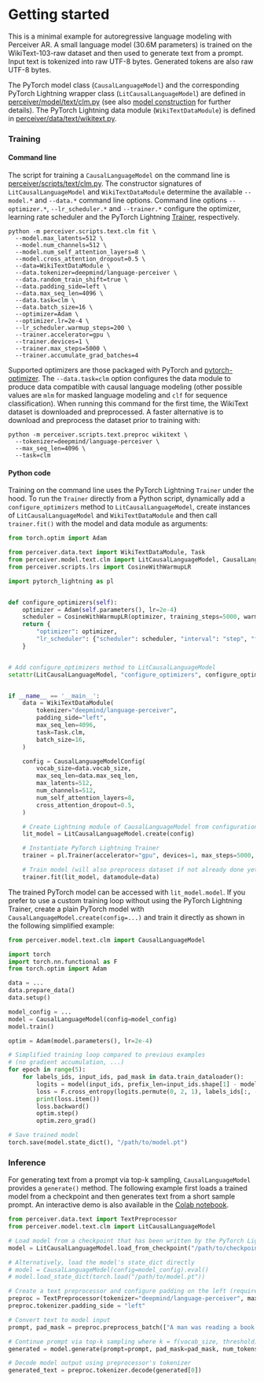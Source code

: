 # Getting started

This is a minimal example for autoregressive language modeling with Perceiver AR. A small language model (30.6M parameters)
is trained on the WikiText-103-raw dataset and then used to generate text from a prompt. Input text is tokenized into raw
UTF-8 bytes. Generated tokens are also raw UTF-8 bytes.

The PyTorch model class (`CausalLanguageModel`) and the corresponding PyTorch Lightning wrapper class
(`LitCausalLanguageModel`) are defined in [perceiver/model/text/clm.py](../perceiver/model/text/clm.py) (see also
[model construction](model-construction.md) for further details). The PyTorch Lightning data module
(`WikiTextDataModule`) is defined in [perceiver/data/text/wikitext.py](../perceiver/data/text/wikitext.py).

### Training

#### Command line

The script for training a `CausalLanguageModel` on the command line is [perceiver/scripts/text/clm.py](../perceiver/scripts/text/clm.py).
The constructor signatures of `LitCausalLanguageModel` and `WikiTextDataModule` determine the available `--model.*` and
`--data.*` command line options. Command line options `--optimizer.*`, `--lr_scheduler.*` and `--trainer.*` configure
the optimizer, learning rate scheduler and the PyTorch Lightning [Trainer](https://pytorch-lightning.readthedocs.io/en/stable/common/trainer.html),
respectively.

```shell
python -m perceiver.scripts.text.clm fit \
  --model.max_latents=512 \
  --model.num_channels=512 \
  --model.num_self_attention_layers=8 \
  --model.cross_attention_dropout=0.5 \
  --data=WikiTextDataModule \
  --data.tokenizer=deepmind/language-perceiver \
  --data.random_train_shift=true \
  --data.padding_side=left \
  --data.max_seq_len=4096 \
  --data.task=clm \
  --data.batch_size=16 \
  --optimizer=Adam \
  --optimizer.lr=2e-4 \
  --lr_scheduler.warmup_steps=200 \
  --trainer.accelerator=gpu \
  --trainer.devices=1 \
  --trainer.max_steps=5000 \
  --trainer.accumulate_grad_batches=4
```

Supported optimizers are those packaged with PyTorch and [pytorch-optimizer](https://github.com/jettify/pytorch-optimizer).
The `--data.task=clm` option configures the data module to produce data compatible with causal language modeling (other
possible values are `mlm` for masked language modeling and `clf` for sequence classification). When running this command
for the first time, the WikiText dataset is downloaded and preprocessed. A faster alternative is to download and preprocess
the dataset prior to training with:

```shell
python -m perceiver.scripts.text.preproc wikitext \
  --tokenizer=deepmind/language-perceiver \
  --max_seq_len=4096 \
  --task=clm
```

#### Python code

Training on the command line uses the PyTorch Lightning `Trainer` under the hood. To run the `Trainer` directly from
a Python script, dynamically add a `configure_optimizers` method to `LitCausalLanguageModel`, create instances of
`LitCausalLanguageModel` and `WikiTextDataModule` and then call `trainer.fit()` with the model and data module as
arguments:

```python
from torch.optim import Adam

from perceiver.data.text import WikiTextDataModule, Task
from perceiver.model.text.clm import LitCausalLanguageModel, CausalLanguageModelConfig
from perceiver.scripts.lrs import CosineWithWarmupLR

import pytorch_lightning as pl


def configure_optimizers(self):
    optimizer = Adam(self.parameters(), lr=2e-4)
    scheduler = CosineWithWarmupLR(optimizer, training_steps=5000, warmup_steps=200)
    return {
        "optimizer": optimizer,
        "lr_scheduler": {"scheduler": scheduler, "interval": "step", "frequency": 1},
    }


# Add configure_optimizers method to LitCausalLanguageModel
setattr(LitCausalLanguageModel, "configure_optimizers", configure_optimizers),


if __name__ == '__main__':
    data = WikiTextDataModule(
        tokenizer="deepmind/language-perceiver",
        padding_side="left",
        max_seq_len=4096,
        task=Task.clm,
        batch_size=16,
    )

    config = CausalLanguageModelConfig(
        vocab_size=data.vocab_size,
        max_seq_len=data.max_seq_len,
        max_latents=512,
        num_channels=512,
        num_self_attention_layers=8,
        cross_attention_dropout=0.5,
    )

    # Create Lightning module of CausalLanguageModel from configuration object
    lit_model = LitCausalLanguageModel.create(config)

    # Instantiate PyTorch Lightning Trainer
    trainer = pl.Trainer(accelerator="gpu", devices=1, max_steps=5000, accumulate_grad_batches=4)

    # Train model (will also preprocess dataset if not already done yet)
    trainer.fit(lit_model, datamodule=data)
```

The trained PyTorch model can be accessed with `lit_model.model`. If you prefer to use a custom training loop without
using the PyTorch Lightning Trainer, create a plain PyTorch model with `CausalLanguageModel.create(config=...)` and
train it directly as shown in the following simplified example:

```python
from perceiver.model.text.clm import CausalLanguageModel

import torch
import torch.nn.functional as F
from torch.optim import Adam

data = ...
data.prepare_data()
data.setup()

model_config = ...
model = CausalLanguageModel(config=model_config)
model.train()

optim = Adam(model.parameters(), lr=2e-4)

# Simplified training loop compared to previous examples
# (no gradient accumulation, ...)
for epoch in range(5):
    for labels_ids, input_ids, pad_mask in data.train_dataloader():
        logits = model(input_ids, prefix_len=input_ids.shape[1] - model_config.max_latents, pad_mask=pad_mask)
        loss = F.cross_entropy(logits.permute(0, 2, 1), labels_ids[:, -model_config.max_latents:])
        print(loss.item())
        loss.backward()
        optim.step()
        optim.zero_grad()

# Save trained model
torch.save(model.state_dict(), "/path/to/model.pt")
```

### Inference

For generating text from a prompt via top-k sampling, `CausalLanguageModel` provides a `generate()` method. The following
example first loads a trained model from a checkpoint and then generates text from a short sample prompt. An interactive
demo is also available in the [Colab notebook](https://colab.research.google.com/github/krasserm/perceiver-io/blob/0.8.0/examples/inference.ipynb).

```python
from perceiver.data.text import TextPreprocessor
from perceiver.model.text.clm import LitCausalLanguageModel

# Load model from a checkpoint that has been written by the PyTorch Lightning Trainer
model = LitCausalLanguageModel.load_from_checkpoint("/path/to/checkpoint").model.eval()

# Alternatively, load the model's state_dict directly
# model = CausalLanguageModel(config=model_config).eval()
# model.load_state_dict(torch.load("/path/to/model.pt"))

# Create a text preprocessor and configure padding on the left (required by Perceiver AR)
preproc = TextPreprocessor(tokenizer="deepmind/language-perceiver", max_seq_len=4096, add_special_tokens=False)
preproc.tokenizer.padding_side = "left"

# Convert text to model input
prompt, pad_mask = preproc.preprocess_batch(["A man was reading a book on a sunny day until he sudden"])

# Continue prompt via top-k sampling where k = f(vocab_size, threshold), starting with 7 latent tokens
generated = model.generate(prompt=prompt, pad_mask=pad_mask, num_tokens=256, num_latents=7, threshold=0.9)

# Decode model output using preprocessor's tokenizer
generated_text = preproc.tokenizer.decode(generated[0])
```
